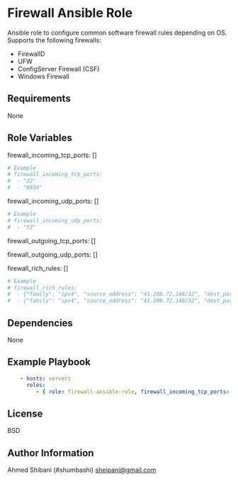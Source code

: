 Firewall Ansible Role
=========

Ansible role to configure common software firewall rules depending on OS. Supports the following firewalls:
- FirewallD
- UFW
- ConfigServer Firewall (CSF)
- Windows Firewall

Requirements
------------

None

Role Variables
--------------

firewall_incoming_tcp_ports: []

```yaml
# Example
# firewall_incoming_tcp_ports:
#  - "22"
#  - "6934"
```

firewall_incoming_udp_ports: []

```yaml
# Example
# firewall_incoming_udp_ports:
#  - "53"
```

firewall_outgoing_tcp_ports: []

firewall_outgoing_udp_ports: []

firewall_rich_rules: []

```yaml
# Example
# firewall_rich_rules:
#  - {"family": "ipv4", "source_address": "41.208.72.148/32", "dest_port": "161", "protocol": "udp"}
#  - {"family": "ipv4", "source_address": "41.208.72.148/32", "dest_port": "5666", "protocol": "tcp"}
```

Dependencies
------------

None

Example Playbook
----------------

```yaml
    - hosts: servers
      roles:
         - { role: firewall-ansible-role, firewall_incoming_tcp_ports: [22,443] }
```

License
-------

BSD

Author Information
------------------

Ahmed Shibani (#shumbashi)
sheipani@gmail.com
